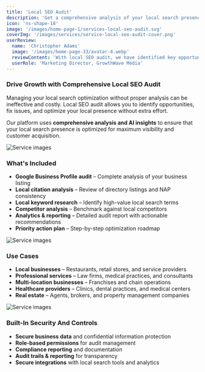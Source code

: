 ```yaml
---
title: 'Local SEO Audit'
description: 'Get a comprehensive analysis of your local search presence and identify opportunities for improvement with our detailed audit.'
icon: 'ns-shape-18'
image: '/images/home-page-1/services-local-seo-audit.svg'
coverImg: '/images/services/service-local-seo-audit-cover.png'
userReview:
  name: 'Christopher Adams'
  image: '/images/home-page-33/avatar-4.webp'
  reviewContent: 'With local SEO audit, we have identified key opportunities that doubled our local visibility while cutting optimization time in half. It has become a vital part of our growth strategy.'
  userRole: 'Marketing Director, GrowthWave Media'
---
```


### Drive Growth with Comprehensive Local SEO Audit

Managing your local search optimization without proper analysis can be ineffective and costly. Local SEO audit allows you to identify opportunities, fix issues, and optimize your local presence without extra effort.

Our platform uses **comprehensive analysis and AI insights** to ensure that your local search presence is optimized for maximum visibility and customer acquisition.

![Service images](/images/services/service-details-1.png)

### What's Included

- **Google Business Profile audit** – Complete analysis of your business listing
- **Local citation analysis** – Review of directory listings and NAP consistency
- **Local keyword research** – Identify high-value local search terms
- **Competitor analysis** – Benchmark against local competitors
- **Analytics & reporting** – Detailed audit report with actionable recommendations
- **Priority action plan** – Step-by-step optimization roadmap

![Service images](/images/services/service-details-2.png)

### Use Cases

- **Local businesses** – Restaurants, retail stores, and service providers
- **Professional services** – Law firms, medical practices, and consultants
- **Multi-location businesses** – Franchises and chain operations
- **Healthcare providers** – Clinics, dental practices, and medical centers
- **Real estate** – Agents, brokers, and property management companies

![Service images](/images/services/service-details-3.jpg)

### Built-In Security And Controls

- **Secure business data** and confidential information protection
- **Role-based permissions** for audit management
- **Compliance reporting** and documentation
- **Audit trails & reporting** for transparency
- **Secure integrations** with local search tools and analytics
